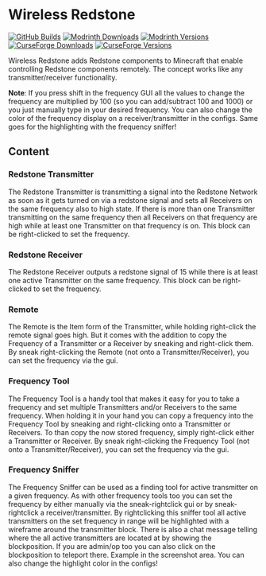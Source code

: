 # Wireless Redstone

[![GitHub Builds](https://img.shields.io/github/actions/workflow/status/Razzokk/WirelessRedstone/ci.yml?style=flat-square&logo=github)][github-builds]
[![Modrinth Downloads](https://img.shields.io/modrinth/dt/wirelessredstone?style=flat-square&logo=modrinth)][modrinth]
[![Modrinth Versions](https://img.shields.io/modrinth/game-versions/wirelessredstone?style=flat-square)][modrinth]
[![CurseForge Downloads](https://cf.way2muchnoise.eu/wirelessredstone.svg?badge_style=flat)][curseforge]
[![CurseForge Versions](https://cf.way2muchnoise.eu/versions/wirelessredstone.svg?badge_style=flat)][curseforge]

Wireless Redstone adds Redstone components to Minecraft that enable controlling Redstone components remotely.
The concept works like any transmitter/receiver functionality.

**Note**: If you press shift in the frequency GUI all the values to change the frequency are multiplied by 100 (so you can add/subtract 100 and 1000) or you just manually type in your desired frequency.
You can also change the color of the frequency display on a receiver/transmitter in the configs.
Same goes for the highlighting with the frequency sniffer!

## Content

### Redstone Transmitter

The Redstone Transmitter is transmitting a signal into the Redstone Network as soon as it gets turned on via a redstone signal and sets all Receivers on the same frequency also to high state.
If there is more than one Transmitter transmitting on the same frequency then all Receivers on that frequency are high while at least one Transmitter on that frequency is on.
This block can be right-clicked to set the frequency.

### Redstone Receiver

The Redstone Receiver outputs a redstone signal of 15 while there is at least one active Transmitter on the same frequency.
This block can be right-clicked to set the frequency.

### Remote

The Remote is the Item form of the Transmitter, while holding right-click the remote signal goes high.
But it comes with the addition to copy the Frequency of a Transmitter or a Receiver by sneaking and right-click them.
By sneak right-clicking the Remote (not onto a Transmitter/Receiver), you can set the frequency via the gui.

### Frequency Tool

The Frequency Tool is a handy tool that makes it easy for you to take a frequency and set multiple Transmitters and/or Receivers to the same frequency.
When holding it in your hand you can copy a frequency into the Frequency Tool by sneaking and right-clicking onto a Transmitter or Receivers.
To than copy the now stored frequency, simply right-click either a Transmitter or Receiver.
By sneak right-clicking the Frequency Tool (not onto a Transmitter/Receiver), you can set the frequency via the gui.

### Frequency Sniffer

The Frequency Sniffer can be used as a finding tool for active transmitter on a given frequency.
As with other frequency tools too you can set the frequency by either manually via the sneak-rightclick gui or by sneak-rightclick a receiver/transmitter.
By rightclicking this sniffer tool all active transmitters on the set frequency in range will be highlighted with a wireframe around the transmitter block.
There is also a chat message telling where the all active transmitters are located at by showing the blockposition.
If you are admin/op too you can also click on the blockposition to teleport there. Example in the screenshot area.
You can also change the highlight color in the configs!


[github-builds]: https://github.com/Razzokk/Wireless-Redstone/actions
[modrinth]: https://modrinth.com/mod/wirelessredstone
[curseforge]: https://curseforge.com/minecraft/mc-mods/wirelessredstone
